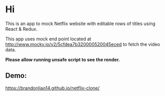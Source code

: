 # Hi

This is an app to mock Netflix website with editable rows of titles using React & Redux.

This app uses mock end point located at http://www.mocky.io/v2/5cfdea7b320000520045eced to fetch the video data.

<strong>Please allow running unsafe script to see the render.</strong>

## Demo:
https://brandonliao14.github.io/netflix-clone/

